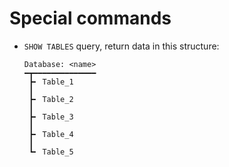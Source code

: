 # Special commands

- `SHOW TABLES` query, return data in this structure:

  ```shell
  Database: <name>
  ━┳━━━━━━━━━━━━━━
   ┣╸ Table_1
   ┃
   ┣╸ Table_2
   ┃
   ┣╸ Table_3
   ┃
   ┣╸ Table_4
   ┃
   ┗╸ Table_5
  ```
